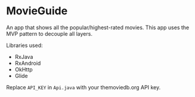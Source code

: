 # MovieGuide
An app that shows all the popular/highest-rated movies. This app uses the MVP pattern to decouple all layers.

Libraries used:
 - RxJava
 - RxAndroid
 - OkHttp
 - Glide

Replace `API_KEY` in `Api.java` with your themoviedb.org API key.
